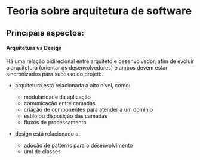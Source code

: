 # Teoria sobre arquitetura de software

## Principais aspectos:

#### Arquitetura vs Design
Há uma relação bidirecional entre arquiteto e desenvolvedor, afim de evoluir a arquitetura (orientar os desenvolvedores) e ambos devem estar sincronizados para sucesso do projeto.
- arquitetura está relacionada a alto nível, como:
  -  modularidade da aplicação
  -  comunicação entre camadas
  -  criação de componentes para atender a um dominio
  -  estilo ou disposição das camadas
  -  fluxos de processamento

- design está relacionado a:
  - adoção de patterns para o desenvolvimento
  - uml de classes 
